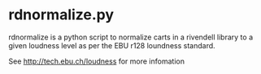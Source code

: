 rdnormalize.py
==============

rdnormalize is a python script to normalize carts in a 
rivendell library to a given loudness level as per the
EBU r128 loundness standard. 

See http://tech.ebu.ch/loudness for more infomation
